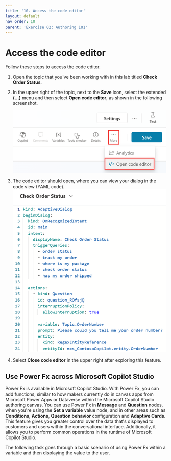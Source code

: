 ```yaml
---
title: '10. Access the code editor'
layout: default
nav_order: 10
parent: 'Exercise 02: Authoring 101'
---
```


# Access the code editor
Follow these steps to access the code editor.

1.	Open the topic that you've been working with in this lab titled **Check Order Status**.

2.	In the upper right of the topic, next to the **Save** icon, select the extended **(...)** menu and then select **Open code editor**, as shown in the following screenshot.

 	![A screenshot of a computer Description automatically generated](../../media/ae07700c71dbce3bbccdca8997b3b63a.png "A screenshot of a computer Description automatically generated")

3.	The code editor should open, where you can view your dialog in the code view (YAML code).
 	![A screenshot of a computer Description automatically generated](../../media/8f78eb439e833041484de161ff1a968e.png "A screenshot of a computer Description automatically generated")

4.	Select **Close code editor** in the upper right after exploring this feature.

## Use Power Fx across Microsoft Copilot Studio

Power Fx is available in Microsoft Copilot Studio. With Power Fx, you can add functions, similar to how makers currently do in canvas apps from Microsoft Power Apps or Dataverse within the Microsoft Copilot Studio authoring canvas. You can use Power Fx in **Message** and **Question** nodes, when you're using the **Set a variable** value node, and in other areas such as **Conditions**, **Actions**, **Question behavior** configuration and **Adaptive Cards**. This feature gives you greater control over the data that's displayed to customers and users within the conversational interface. Additionally, it allows you to perform common operations in the runtime of Microsoft Copilot Studio.
 	
The following task goes through a basic scenario of using Power Fx within a variable and then displaying the value to the user.

